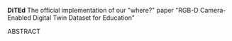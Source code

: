 **DiTEd**
The official implementation of our "where?" paper "RGB-D Camera-Enabled Digital Twin Dataset for Education"

ABSTRACT
